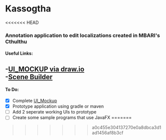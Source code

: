 # Kassogtha
<<<<<<< HEAD
### Annotation application to edit localizations created in MBARI's Cthulthu   
#### Useful Links:
-[UI_MOCKUP via draw.io](draw.io)  
-[Scene Builder](https://gluonhq.com/products/scene-builder)  
-
#### To Do:  
- [X] Complete [UI_Mockup](https://github.com/XYIAN/Kassogtha/blob/main/UI_Mockup.drawio)  
- [X] Prototype application using gradle or maven   
- [ ] Add 2 seperate working UIs to prototype
- [ ] Create some sample programs that use JavaFX
=======
>>>>>>> a0c455e304137270e0a8dbca3d1ad1456af8b3cf



 
